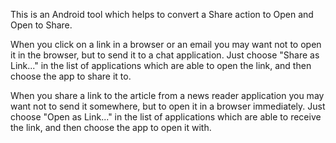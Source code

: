 This is an Android tool which helps to convert a Share action to Open and Open to Share.

When you click on a link in a browser or an email 
you may want not to open it in the browser,
but to send it to a chat application.
Just choose "Share as Link..." in the list of applications which are able to open the link,
and then choose the app to share it to.

When you share a link to the article from a news reader application
you may want not to send it somewhere,
but to open it in a browser immediately.
Just choose "Open as Link..." in the list of applications which are able to receive the link,
and then choose the app to open it with.
